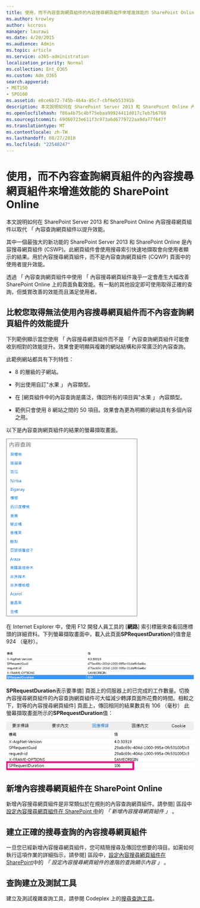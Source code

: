 ```yaml
---
title: 使用，而不內容查詢網頁組件的內容搜尋網頁組件來增進效能的 SharePoint Online
ms.author: krowley
author: kccross
manager: laurawi
ms.date: 4/20/2015
ms.audience: Admin
ms.topic: article
ms.service: o365-administration
localization_priority: Normal
ms.collection: Ent_O365
ms.custom: Adm_O365
search.appverid:
- MET150
- SPO160
ms.assetid: e8ce6b72-745b-464a-85c7-cbf6eb53391b
description: 本文說明如何在 SharePoint Server 2013 和 SharePoint Online 內容搜尋網頁組件以取代 「 內容查詢網頁組件以提升效能。
ms.openlocfilehash: f86a4b75c4bf75ebaa99924411d017c7eb7b6760
ms.sourcegitcommit: 69d60723e611f3c973a6d6779722aa9da77f647f
ms.translationtype: MT
ms.contentlocale: zh-TW
ms.lasthandoff: 08/27/2018
ms.locfileid: "22540247"
---
```

# <a name="using-content-search-web-part-instead-of-content-query-web-part-to-improve-performance-in-sharepoint-online"></a>使用，而不內容查詢網頁組件的內容搜尋網頁組件來增進效能的 SharePoint Online

本文說明如何在 SharePoint Server 2013 和 SharePoint Online 內容搜尋網頁組件以取代 「 內容查詢網頁組件以提升效能。
  
其中一個最強大的新功能的 SharePoint Server 2013 和 SharePoint Online 是內容搜尋網頁組件 (CSWP)。此網頁組件會使用搜尋索引快速地擷取會向使用者顯示的結果。用於內容搜尋網頁組件，而不是內容查詢網頁組件 (CQWP) 頁面中的使用者提升效能。
  
透過 「 內容查詢網頁組件中使用 「 內容搜尋網頁組件幾乎一定會產生大幅改善 SharePoint Online 上的頁面負載效能。有一點的其他設定即可使用取得正確的查詢，但獎賞改善的效能而且滿足使用者。
  
## <a name="comparing-the-performance-gain-you-get-from-using-content-search-web-part-instead-of-content-query-web-part"></a>比較您取得無法使用內容搜尋網頁組件而不內容查詢網頁組件的效能提升

下列範例顯示當您使用 「 內容搜尋網頁組件而不是 「 內容查詢網頁組件可能會收到相對的效能提升。效果會更明顯與複雜的網站結構和非常廣泛的內容查詢。
  
此範例網站都具有下列特性：
  
- 8 的層級的子網站。
    
- 列出使用自訂"水果 」 內容類型。
    
- 在 [網頁組件中的內容查詢是廣泛，傳回所有的項目與"水果 」 內容類型。
    
- 範例只會使用 8 網站之間的 50 項目。效果會為更為明顯的網站具有多個內容之用。
    
以下是內容查詢網頁組件的結果的螢幕擷取畫面。
  
![顯示網頁組件內容查詢的圖形](media/b3d41f20-dfe5-46ed-9c0a-31057e82de33.png)
  
在 Internet Explorer 中，使用 F12 開發人員工具的 [**網路**] 索引標籤來查看回應標頭的詳細資料。下列螢幕擷取畫面中，載入此頁面**SPRequestDuration**的值會是 924 （毫秒）。 
  
![顯示 924 要求期間的螢幕擷取畫面](media/343571f2-a249-4de2-bc11-2cee93498aea.png)
  
 **SPRequestDuration**表示要準備] 頁面上的伺服器上的已完成的工作數量。切換內容搜尋網頁組件的內容查詢網頁組件可大幅減少轉譯頁面所花費的時間。相較之下，對等的內容搜尋網頁組件] 頁面上，傳回相同的結果數具有 106 （毫秒） 此螢幕擷取畫面所示的**SPRequestDuration**值： 
  
![顯示 106 要求期間的螢幕擷取畫面](media/b46387ac-660d-4e5e-a11c-cc430e912962.png)
  
## <a name="adding-a-content-search-web-part-in-sharepoint-online"></a>新增內容搜尋網頁組件在 SharePoint Online

新增內容搜尋網頁組件是非常類似於在規則的內容查詢網頁組件。請參閱] 區段中[設定內容搜尋網頁組件在 SharePoint 中](https://support.office.com/article/Configure-a-Content-Search-Web-Part-in-SharePoint-0dc16de1-dbe4-462b-babb-bf8338c36c9a)的 *「 新增內容搜尋網頁組件 」* 。
  
## <a name="creating-the-right-search-query-for-your-content-search-web-part"></a>建立正確的搜尋查詢的內容搜尋網頁組件

一旦您已經新增內容搜尋網頁組件，您可精簡搜尋及傳回您想要的項目。如需如何執行這項作業的詳細指示，請參閱] 區段中，[設定內容搜尋網頁組件在 SharePoint](https://support.office.com/article/Configure-a-Content-Search-Web-Part-in-SharePoint-0dc16de1-dbe4-462b-babb-bf8338c36c9a)中的 *「 設定內容搜尋網頁組件的進階的查詢顯示內容 」* 。
  
## <a name="query-building-and-testing-tool"></a>查詢建立及測試工具

建立及測試複雜查詢工具，請參閱 Codeplex 上的[搜尋查詢工具](https://sp2013searchtool.codeplex.com/)。 
  

